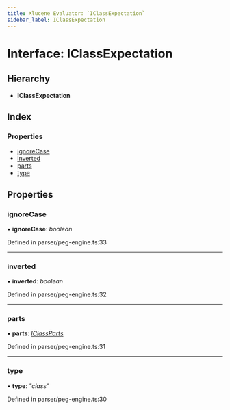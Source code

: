 ```yaml
---
title: Xlucene Evaluator: `IClassExpectation`
sidebar_label: IClassExpectation
---
```


# Interface: IClassExpectation

## Hierarchy

* **IClassExpectation**

## Index

### Properties

* [ignoreCase](iclassexpectation.md#ignorecase)
* [inverted](iclassexpectation.md#inverted)
* [parts](iclassexpectation.md#parts)
* [type](iclassexpectation.md#type)

## Properties

###  ignoreCase

• **ignoreCase**: *boolean*

Defined in parser/peg-engine.ts:33

___

###  inverted

• **inverted**: *boolean*

Defined in parser/peg-engine.ts:32

___

###  parts

• **parts**: *[IClassParts](iclassparts.md)*

Defined in parser/peg-engine.ts:31

___

###  type

• **type**: *"class"*

Defined in parser/peg-engine.ts:30
